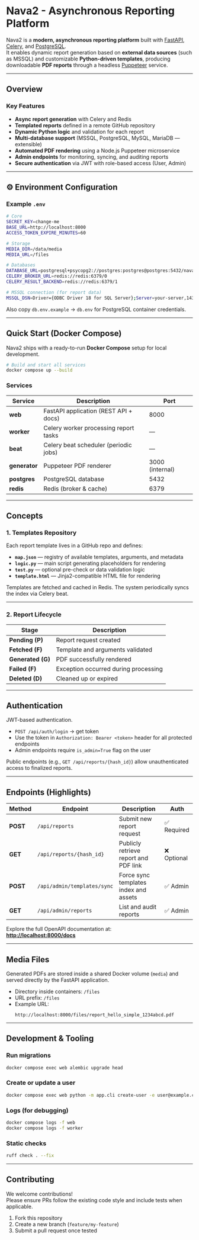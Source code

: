 # Nava2 - Asynchronous Reporting Platform

Nava2 is a **modern, asynchronous reporting platform** built with [FastAPI](https://fastapi.tiangolo.com/), [Celery](https://docs.celeryq.dev/), and [PostgreSQL](https://www.postgresql.org/).  
It enables dynamic report generation based on **external data sources** (such as MSSQL) and customizable **Python-driven templates**, producing downloadable **PDF reports** through a headless [Puppeteer](https://pptr.dev/) service.

---

## Overview

### Key Features
- **Async report generation** with Celery and Redis  
- **Templated reports** defined in a remote GitHub repository  
- **Dynamic Python logic** and validation for each report  
- **Multi-database support** (MSSQL, PostgreSQL, MySQL, MariaDB — extensible)  
- **Automated PDF rendering** using a Node.js Puppeteer microservice  
- **Admin endpoints** for monitoring, syncing, and auditing reports  
- **Secure authentication** via JWT with role-based access (User, Admin)

---

## ⚙️ Environment Configuration

### Example `.env`

```bash
# Core
SECRET_KEY=change-me
BASE_URL=http://localhost:8000
ACCESS_TOKEN_EXPIRE_MINUTES=60

# Storage
MEDIA_DIR=/data/media
MEDIA_URL=/files

# Databases
DATABASE_URL=postgresql+psycopg2://postgres:postgres@postgres:5432/nava2
CELERY_BROKER_URL=redis://redis:6379/0
CELERY_RESULT_BACKEND=redis://redis:6379/1

# MSSQL connection (for report data)
MSSQL_DSN=Driver={ODBC Driver 18 for SQL Server};Server=your-server,1433;Database=yourdb;UID=user;PWD=pass;Encrypt=yes;TrustServerCertificate=yes;
```

Also copy `db.env.example` → `db.env` for PostgreSQL container credentials.

---

## Quick Start (Docker Compose)

Nava2 ships with a ready-to-run **Docker Compose** setup for local development.

```bash
# Build and start all services
docker compose up --build
```

### Services

| Service | Description | Port |
|----------|--------------|------|
| **web** | FastAPI application (REST API + docs) | 8000 |
| **worker** | Celery worker processing report tasks | — |
| **beat** | Celery beat scheduler (periodic jobs) | — |
| **generator** | Puppeteer PDF renderer | 3000 (internal) |
| **postgres** | PostgreSQL database | 5432 |
| **redis** | Redis (broker & cache) | 6379 |

---

## Concepts

### 1. Templates Repository
Each report template lives in a GitHub repo and defines:
- **`map.json`** — registry of available templates, arguments, and metadata
- **`logic.py`** — main script generating placeholders for rendering
- **`test.py`** — optional pre-check or data validation logic
- **`template.html`** — Jinja2-compatible HTML file for rendering

Templates are fetched and cached in Redis. The system periodically syncs the index via Celery beat.

---

### 2. Report Lifecycle

| Stage | Description |
|--------|-------------|
| **Pending (P)** | Report request created |
| **Fetched (F)** | Template and arguments validated |
| **Generated (G)** | PDF successfully rendered |
| **Failed (F)** | Exception occurred during processing |
| **Deleted (D)** | Cleaned up or expired |

---

## Authentication

JWT-based authentication.

- `POST /api/auth/login` → get token  
- Use the token in `Authorization: Bearer <token>` header for all protected endpoints  
- Admin endpoints require `is_admin=True` flag on the user

Public endpoints (e.g., `GET /api/reports/{hash_id}`) allow unauthenticated access to finalized reports.

---

## Endpoints (Highlights)

| Method | Endpoint | Description | Auth |
|--------|-----------|-------------|------|
| **POST** | `/api/reports` | Submit new report request | ✅ Required |
| **GET** | `/api/reports/{hash_id}` | Publicly retrieve report and PDF link | ❌ Optional |
| **POST** | `/api/admin/templates/sync` | Force sync templates index and assets | ✅ Admin |
| **GET** | `/api/admin/reports` | List and audit reports | ✅ Admin |

Explore the full OpenAPI documentation at:  
**[http://localhost:8000/docs](http://localhost:8000/docs)**

---

## Media Files

Generated PDFs are stored inside a shared Docker volume (`media`) and served directly by the FastAPI application.

- Directory inside containers: `/files`
- URL prefix: `/files`
- Example URL:  
  ```
  http://localhost:8000/files/report_hello_simple_1234abcd.pdf
  ```

---

## Development & Tooling

### Run migrations
```bash
docker compose exec web alembic upgrade head
```

### Create or update a user
```bash
docker compose exec web python -m app.cli create-user -e user@example.com -p secret
```

### Logs (for debugging)
```bash
docker compose logs -f web
docker compose logs -f worker
```

### Static checks
```bash
ruff check . --fix
```

---

## Contributing

We welcome contributions!  
Please ensure PRs follow the existing code style and include tests when applicable.

1. Fork this repository  
2. Create a new branch (`feature/my-feature`)  
3. Submit a pull request once tested
